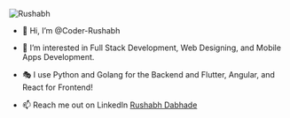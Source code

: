 
![Rushabh](https://github.com/Coder-Rushabh/Coder-Rushabh/assets/47267236/07e6f4a9-b128-4dfd-b7f5-ac3ddae0702e)

- 👋 Hi, I’m @Coder-Rushabh
  
- 👀 I’m interested in Full Stack Development, Web Designing, and Mobile Apps Development.

- 🎭 I use Python and Golang for the Backend and Flutter, Angular, and React for Frontend! 

- 📫 Reach me out on LinkedIn [Rushabh Dabhade](https://in.linkedin.com/in/rushabh-dabhade-4aa805227)

